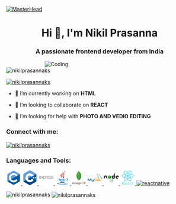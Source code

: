[![MasterHead](https://www.youtube.com/redirect?event=video_description&redir_token=QUFFLUhqbHlFUFo5LVF6VFJyeXJYMzRHTnlmQTc4aGZMUXxBQ3Jtc0trR1ZHbmZqRWoycnMtUEVKaU15dDVIelg4dW03VU9XR1FLWW9oUUhfYV9nX0JGWlpJcWhxSTdYNUtCNXB4M3pQdjZjVk5RSUJHMmZraEV5QXMtNDVtRUx6dDV0UGdyNnZvSGJYNHRTNktlX2JlMEhEaw&q=https%3A%2F%2F1.bp.blogspot.com%2F-7A4WynwLsMw%2FXbBpCXG8fHI%2FAAAAAAAAMt4%2FuOa1bpLskYgrwGbllhSu2SDj_Mig8SXJQCLcBGAsYHQ%2Fs1600%2F2000_600px.gif&v=G-EGDH50hGE)](https://www.youtube.com/redirect?event=video_description&redir_token=QUFFLUhqbWpLdnVoeFlvY2N2ZXlFTjBuZ2xLRTBkc0E0UXxBQ3Jtc0tuWGZmM3EyZzl4cE1xVldiQ3RMZ0dwZ1ZhRUgtU2hhNFJub0lYMUFHd0dYV0ZJZ0M5U1JIQy1tVzludjZmb0UyazRNYUxZRW1NY2FTOThyRkJoOHRwU1RraVR5MGh6aVRIaFZSSzV4bGNheE5lR2lQZw&q=https%3A%2F%2Frishavchanda.io%2F&v=G-EGDH50hGE)


<h1 align="center">Hi 👋, I'm Nikil Prasanna</h1>
<h3 align="center">A passionate frontend developer from India</h3>
<img align="right" alt="Coding" width="400" src="https://cdn.dribbble.com/users/1162077/screenshots/3848914/programmer.gif">

<p align="left"> <img src="https://komarev.com/ghpvc/?username=nikilprasannaks&label=Profile%20views&color=0e75b6&style=flat" alt="nikilprasannaks" /> </p>

<p align="left"> <a href="https://twitter.com/nikilprasannaks" target="blank"><img src="https://img.shields.io/twitter/follow/nikilprasannaks?logo=twitter&style=for-the-badge" alt="nikilprasannaks" /></a> </p>

- 🔭 I’m currently working on **HTML**

- 👯 I’m looking to collaborate on **REACT**

- 🤝 I’m looking for help with **PHOTO AND VEDIO EDITING**

<h3 align="left">Connect with me:</h3>
<p align="left">
<a href="https://twitter.com/nikilprasannaks" target="blank"><img align="center" src="https://raw.githubusercontent.com/rahuldkjain/github-profile-readme-generator/master/src/images/icons/Social/twitter.svg" alt="nikilprasannaks" height="30" width="40" /></a>
</p>

<h3 align="left">Languages and Tools:</h3>
<p align="left"> <a href="https://www.cprogramming.com/" target="_blank" rel="noreferrer"> <img src="https://raw.githubusercontent.com/devicons/devicon/master/icons/c/c-original.svg" alt="c" width="40" height="40"/> </a> <a href="https://www.w3schools.com/cpp/" target="_blank" rel="noreferrer"> <img src="https://raw.githubusercontent.com/devicons/devicon/master/icons/cplusplus/cplusplus-original.svg" alt="cplusplus" width="40" height="40"/> </a> <a href="https://expressjs.com" target="_blank" rel="noreferrer"> <img src="https://raw.githubusercontent.com/devicons/devicon/master/icons/express/express-original-wordmark.svg" alt="express" width="40" height="40"/> </a> <a href="https://www.java.com" target="_blank" rel="noreferrer"> <img src="https://raw.githubusercontent.com/devicons/devicon/master/icons/java/java-original.svg" alt="java" width="40" height="40"/> </a> <a href="https://www.mongodb.com/" target="_blank" rel="noreferrer"> <img src="https://raw.githubusercontent.com/devicons/devicon/master/icons/mongodb/mongodb-original-wordmark.svg" alt="mongodb" width="40" height="40"/> </a> <a href="https://www.mysql.com/" target="_blank" rel="noreferrer"> <img src="https://raw.githubusercontent.com/devicons/devicon/master/icons/mysql/mysql-original-wordmark.svg" alt="mysql" width="40" height="40"/> </a> <a href="https://nodejs.org" target="_blank" rel="noreferrer"> <img src="https://raw.githubusercontent.com/devicons/devicon/master/icons/nodejs/nodejs-original-wordmark.svg" alt="nodejs" width="40" height="40"/> </a> <a href="https://reactjs.org/" target="_blank" rel="noreferrer"> <img src="https://raw.githubusercontent.com/devicons/devicon/master/icons/react/react-original-wordmark.svg" alt="react" width="40" height="40"/> </a> <a href="https://reactnative.dev/" target="_blank" rel="noreferrer"> <img src="https://reactnative.dev/img/header_logo.svg" alt="reactnative" width="40" height="40"/> </a> </p>

<p><img align="left" src="https://github-readme-stats.vercel.app/api/top-langs?username=nikilprasannaks&show_icons=true&locale=en&layout=compact" alt="nikilprasannaks" /></p>

<p>&nbsp;<img align="center" src="https://github-readme-stats.vercel.app/api?username=nikilprasannaks&show_icons=true&locale=en" alt="nikilprasannaks" /></p>
